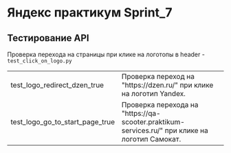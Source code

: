 # Яндекс практикум Sprint_7

<h2> Тестирование API </h2>

Проверка перехода на страницы при клике на логотопы в header - `test_click_on_logo.py`
<table>
	<tbody>
		<tr>
			<td>test_logo_redirect_dzen_true</td>
			<td>Проверка переход на "https://dzen.ru/" при клике на логотип Yandex.</td>
		</tr>
		<tr>
			<td>test_logo_go_to_start_page_true</td>
			<td>Проверка перехода на "https://qa-scooter.praktikum-services.ru/" при клике на логотип Самокат.</td>
		</tr>
	</tbody>
</table>